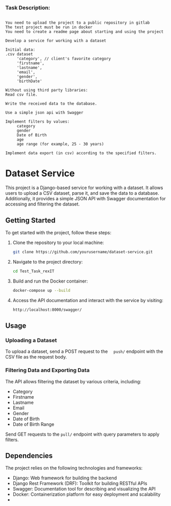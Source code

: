 ### Task Description:
```

You need to upload the project to a public repository in gitlab
The test project must be run in docker
You need to create a readme page about starting and using the project

Develop a service for working with a dataset

Initial data:
.csv dataset
     'category', // client's favorite category
     'firstname',
     'lastname',
     'email',
     'gender',
     'birthDate'

Without using third party libraries:
Read csv file.

Write the received data to the database.

Use a simple json api with Swagger

Implement filters by values:
     category
     gender
     Date of Birth
     age
     age range (for example, 25 - 30 years)

Implement data export (in csv) according to the specified filters.
```

# Dataset Service
This project is a Django-based service for working with a dataset. It allows users to upload a CSV dataset, parse it, and save the data to a database. Additionally, it provides a simple JSON API with Swagger documentation for accessing and filtering the dataset.

## Getting Started

To get started with the project, follow these steps:

1. Clone the repository to your local machine:

    ```bash
    git clone https://github.com/yourusername/dataset-service.git
    ```

2. Navigate to the project directory:

    ```bash
    cd Test_Task_rexIT
    ```

3. Build and run the Docker container:

    ```bash
    docker-compose up --build
    ```

4. Access the API documentation and interact with the service by visiting:

    ```bash
    http://localhost:8000/swagger/
    ```

## Usage

### Uploading a Dataset

To upload a dataset, send a POST request to the `  push/` endpoint with the CSV file as the request body.

### Filtering Data and Exporting Data

The API allows filtering the dataset by various criteria, including:

- Category
- Firstname
- Lastname
- Email
- Gender
- Date of Birth
- Date of Birth Range

Send GET requests to the `pull/` endpoint with query parameters to apply filters.

## Dependencies

The project relies on the following technologies and frameworks:

- Django: Web framework for building the backend
- Django Rest Framework (DRF): Toolkit for building RESTful APIs
- Swagger: Documentation tool for describing and visualizing the API
- Docker: Containerization platform for easy deployment and scalability
- 

